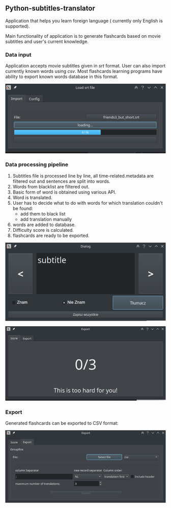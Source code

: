 ## Python-subtitles-translator
Application that helps you learn foreign language ( currently only English is supported). 

Main functionality of application is to generate flashcards based on movie subtitles and user's current knowledge.

### Data input

Application accepts movie subtitles given in *srt* format. User can also import currently known words using *csv*. Most flashcards learning programs have ability to export known words database in this format. 


![import.png](img/import.png)


### Data processing pipeline

 1. Subtitles file is processed line by line, all time-related.metadata are filtered out and sentences are split into words.
 2. Words from blacklist are filtered out.
 3. Basic form of word is obtained using various API.
 4. Word is translated.
 5. User has to decide what to do with words for which translation couldn't be found:
    * add them to black list
    * add translation manually
 6. words are added to database.
 7. Difficulty score is calculated.
 8. flashcards are ready to be exported.


 ![translate.png](img/translate.png)

 ![score.png](img/score.png)

### Export

Generated flashcards can be exported to CSV format:

 ![export.png](img/export.png)